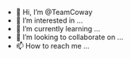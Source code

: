 - 👋 Hi, I’m @TeamCoway
- 👀 I’m interested in ...
- 🌱 I’m currently learning ...
- 💞️ I’m looking to collaborate on ...
- 📫 How to reach me ...

<!---
TeamCoway/TeamCoway is a ✨ special ✨ repository because its `README.md` (this file) appears on your GitHub profile.
You can click the Preview link to take a look at your changes.
--->
